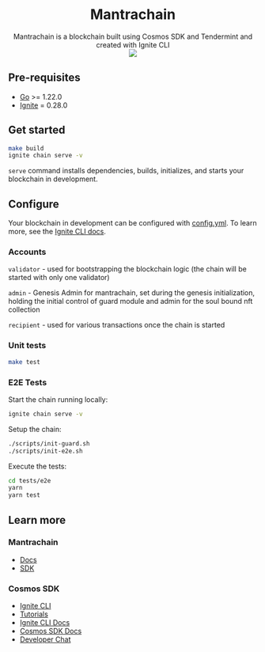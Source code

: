 <h1 align="center">
    Mantrachain
</h1>
<div align="center">
    Mantrachain is a blockchain built using Cosmos SDK and Tendermint and created with Ignite CLI
</div>
<div align="center">
    <img src="https://github.com/MANTRA-Finance/mantrachain/actions/workflows/tests-unit.yml/badge.svg?event=push" loading="lazy" class="omni3">

</div>

## Pre-requisites

- [Go](https://golang.org/doc/install) >= 1.22.0
- [Ignite](https://github.com/ignite/cli) = 0.28.0

## Get started

```bash
make build
ignite chain serve -v
```

`serve` command installs dependencies, builds, initializes, and starts your blockchain in development.

## Configure

Your blockchain in development can be configured with [config.yml](./config.yml). To learn more, see the [Ignite CLI docs](https://docs.ignite.com).

### Accounts

`validator` - used for bootstrapping the blockchain logic (the chain will be started with only one validator)

`admin` - Genesis Admin for mantrachain, set during the genesis initialization, holding the initial control of
guard module and admin for the soul bound nft collection

`recipient` - used for various transactions once the chain is started

### Unit tests

```bash
make test
```

### E2E Tests

Start the chain running locally:

```bash
ignite chain serve -v
```

Setup the chain:

```bash
./scripts/init-guard.sh
./scripts/init-e2e.sh
```

Execute the tests:

```bash
cd tests/e2e
yarn
yarn test
```

## Learn more

### Mantrachain

- [Docs](./spec/README.md)
- [SDK](https://github.com/MANTRA-Finance/mantrachain-sdk.git)

### Cosmos SDK

- [Ignite CLI](https://ignite.com/cli)
- [Tutorials](https://docs.ignite.com/guide)
- [Ignite CLI Docs](https://docs.ignite.com)
- [Cosmos SDK Docs](https://docs.cosmos.network)
- [Developer Chat](https://discord.gg/ignite)